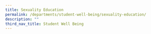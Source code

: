 ```yaml
---
title: Sexuality Education
permalink: /departments/student-well-being/sexuality-education/
description: ""
third_nav_title: Student Well Being
---
```

